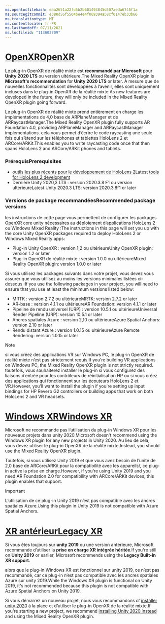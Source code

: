 ```yaml
---
ms.openlocfilehash: eaa2651a22fd5b2b601493845d507aeda6745f1a
ms.sourcegitcommit: e380d56f5504be4e4f069394a58cf0147eb33b66
ms.translationtype: MT
ms.contentlocale: fr-FR
ms.lasthandoff: 07/11/2021
ms.locfileid: "113603709"
---
```

# <a name="openxr"></a>[<span data-ttu-id="78218-101">OpenXR</span><span class="sxs-lookup"><span data-stu-id="78218-101">OpenXR</span></span>](#tab/openxr)

<span data-ttu-id="78218-102">Le plug-in OpenXR de réalité mixte est **recommandé par Microsoft** pour **Unity 2020 LTS** ou version ultérieure.</span><span class="sxs-lookup"><span data-stu-id="78218-102">The Mixed Reality OpenXR plugin is **Microsoft's recommendation** for **Unity 2020 LTS** or later.</span></span> <span data-ttu-id="78218-103">À mesure que de nouvelles fonctionnalités sont développées à l’avenir, elles sont uniquement incluses dans le plug-in OpenXR de la réalité mixte.</span><span class="sxs-lookup"><span data-stu-id="78218-103">As new features are developed in the future, they will only be included in the Mixed Reality OpenXR plugin going forward.</span></span>

<span data-ttu-id="78218-104">Le plug-in OpenXR de réalité mixte prend entièrement en charge les implémentations de 4,0 base de ARPlaneManager et de ARRaycastManager.</span><span class="sxs-lookup"><span data-stu-id="78218-104">The Mixed Reality OpenXR plugin fully supports AR Foundation 4.0, providing ARPlaneManager and ARRaycastManager implementations.</span></span> <span data-ttu-id="78218-105">cela vous permet d’écrire le code raycasting une seule fois qui s’étend sur les téléphones et tablettes HoloLens 2 et ARCore/ARKit.</span><span class="sxs-lookup"><span data-stu-id="78218-105">This enables you to write raycasting code once that then spans HoloLens 2 and ARCore/ARKit phones and tablets.</span></span>

### <a name="prerequisites"></a><span data-ttu-id="78218-106">Prérequis</span><span class="sxs-lookup"><span data-stu-id="78218-106">Prerequisites</span></span> 

* <span data-ttu-id="78218-107">[outils les plus récents pour le développement de HoloLens 2](../../../install-the-tools.md?tabs=unity#installation-checklist)</span><span class="sxs-lookup"><span data-stu-id="78218-107">Latest [tools for HoloLens 2 development](../../../install-the-tools.md?tabs=unity#installation-checklist)</span></span>
* <span data-ttu-id="78218-108">Dernière Unity 2020,3 LTS : version 2020.3.8 F1 ou version ultérieure</span><span class="sxs-lookup"><span data-stu-id="78218-108">Latest Unity 2020.3 LTS: version 2020.3.8f1 or later</span></span>

### <a name="recommended-package-versions"></a><span data-ttu-id="78218-109">Versions de package recommandées</span><span class="sxs-lookup"><span data-stu-id="78218-109">Recommended package versions</span></span>

<span data-ttu-id="78218-110">les instructions de cette page vous permettent de configurer les packages OpenXR core unity nécessaires au déploiement d’applications HoloLens 2 ou Windows Mixed Reality :</span><span class="sxs-lookup"><span data-stu-id="78218-110">The instructions in this page will set you up with the core Unity OpenXR packages required to deploy HoloLens 2 or Windows Mixed Reality apps:</span></span>

* <span data-ttu-id="78218-111">Plug-in Unity OpenXR : version 1,2 ou ultérieure</span><span class="sxs-lookup"><span data-stu-id="78218-111">Unity OpenXR plugin: version 1.2 or later</span></span>
* <span data-ttu-id="78218-112">Plug-in OpenXR de réalité mixte : version 1.0.0 ou ultérieure</span><span class="sxs-lookup"><span data-stu-id="78218-112">Mixed Reality OpenXR plugin: version 1.0.0 or later</span></span>

<span data-ttu-id="78218-113">Si vous utilisez les packages suivants dans votre projet, vous devez vous assurer que vous utilisez au moins les versions minimales listées ci-dessous :</span><span class="sxs-lookup"><span data-stu-id="78218-113">If you use the following packages in your project, you will need to ensure that you use at least the minimum versions listed below:</span></span>

* <span data-ttu-id="78218-114">MRTK : version 2.7.2 ou ultérieure</span><span class="sxs-lookup"><span data-stu-id="78218-114">MRTK: version 2.7.2 or later</span></span>
* <span data-ttu-id="78218-115">AR-base : version 4.1.1 ou ultérieure</span><span class="sxs-lookup"><span data-stu-id="78218-115">AR Foundation: version 4.1.1 or later</span></span>
* <span data-ttu-id="78218-116">Pipeline de rendu universel (URP) : version 10.5.1 ou ultérieure</span><span class="sxs-lookup"><span data-stu-id="78218-116">Universal Render Pipeline (URP): version 10.5.1 or later</span></span>
* <span data-ttu-id="78218-117">Ancres spatiales Azure : version 2,10 ou ultérieure</span><span class="sxs-lookup"><span data-stu-id="78218-117">Azure Spatial Anchors: version 2.10 or later</span></span>
* <span data-ttu-id="78218-118">Rendu distant Azure : version 1.0.15 ou ultérieure</span><span class="sxs-lookup"><span data-stu-id="78218-118">Azure Remote Rendering: version 1.0.15 or later</span></span>

> [!NOTE]
> <span data-ttu-id="78218-119">si vous créez des applications VR sur Windows PC, le plug-in OpenXR de réalité mixte n’est pas strictement requis.</span><span class="sxs-lookup"><span data-stu-id="78218-119">If you're building VR applications on Windows PC, the Mixed Reality OpenXR plugin is not strictly required.</span></span> <span data-ttu-id="78218-120">toutefois, vous souhaiterez installer le plug-in si vous configurez des liaisons d’entrée pour les contrôleurs de réinitialisation HP ou si vous créez des applications qui fonctionnent sur les écouteurs HoloLens 2 et VR.</span><span class="sxs-lookup"><span data-stu-id="78218-120">However, you'll want to install the plugin if you're setting up input bindings for HP Reverb G2 controllers or building apps that work on both HoloLens 2 and VR headsets.</span></span>

# <a name="windows-xr"></a>[<span data-ttu-id="78218-121">Windows XR</span><span class="sxs-lookup"><span data-stu-id="78218-121">Windows XR</span></span>](#tab/windowsxr)

<span data-ttu-id="78218-122">Microsoft ne recommande pas l’utilisation du plug-in Windows XR pour les nouveaux projets dans unity 2020.</span><span class="sxs-lookup"><span data-stu-id="78218-122">Microsoft doesn't recommend using the Windows XR plugin for any new projects in Unity 2020.</span></span>  <span data-ttu-id="78218-123">Au lieu de cela, vous devez utiliser le plug-in OpenXR de la réalité mixte.</span><span class="sxs-lookup"><span data-stu-id="78218-123">Instead, you should use the Mixed Reality OpenXR plugin.</span></span>

<span data-ttu-id="78218-124">Toutefois, si vous utilisez Unity 2019 et que vous avez besoin de l’unité de 2,0 base de ARCore/ARKit pour la compatibilité avec les appareils/, ce plug-in active la prise en charge.</span><span class="sxs-lookup"><span data-stu-id="78218-124">However, if you're using Unity 2019 and you need AR Foundation 2.0 for compatibility with ARCore/ARKit devices, this plugin enables that support.</span></span>

> [!IMPORTANT]
> <span data-ttu-id="78218-125">L’utilisation de ce plug-in Unity 2019 n’est pas compatible avec les ancres spatiales Azure.</span><span class="sxs-lookup"><span data-stu-id="78218-125">Using this plugin in Unity 2019 is not compatible with Azure Spatial Anchors.</span></span>

# <a name="legacy-xr"></a>[<span data-ttu-id="78218-126">XR antérieur</span><span class="sxs-lookup"><span data-stu-id="78218-126">Legacy XR</span></span>](#tab/legacy)

<span data-ttu-id="78218-127">Si vous êtes toujours sur **unity 2019** ou une version antérieure, Microsoft recommande d’utiliser la **prise en charge XR intégrée héritée**.</span><span class="sxs-lookup"><span data-stu-id="78218-127">If you're still on **Unity 2019** or earlier, Microsoft recommends using the **Legacy Built-in XR support**.</span></span>

<span data-ttu-id="78218-128">alors que le plug-in Windows XR est fonctionnel sur unity 2019, ce n’est pas recommandé, car ce plug-in n’est pas compatible avec les ancres spatiales Azure sur unity 2019.</span><span class="sxs-lookup"><span data-stu-id="78218-128">While the Windows XR plugin is functional on Unity 2019, it's not recommended because this plugin is not compatible with Azure Spatial Anchors on Unity 2019.</span></span>

<span data-ttu-id="78218-129">Si vous démarrez un nouveau projet, nous vous recommandons d' [installer unity 2020](../../choosing-unity-version.md) à la place et d’utiliser le plug-in OpenXR de la réalité mixte.</span><span class="sxs-lookup"><span data-stu-id="78218-129">If you're starting a new project, we recommend [installing Unity 2020 instead](../../choosing-unity-version.md) and using the Mixed Reality OpenXR plugin.</span></span>